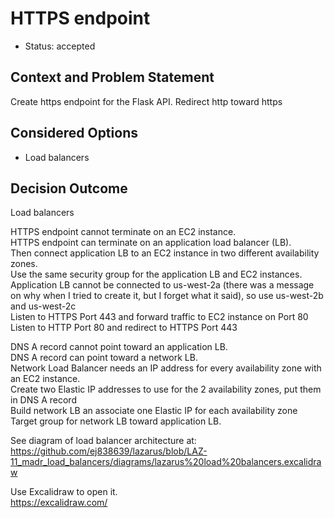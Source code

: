 # HTTPS endpoint

* Status: accepted

## Context and Problem Statement

Create https endpoint for the Flask API. Redirect http toward https

## Considered Options

* Load balancers

## Decision Outcome
Load balancers

HTTPS endpoint cannot terminate on an EC2 instance.  
HTTPS endpoint can terminate on an application load balancer (LB).  
Then connect application LB to an EC2 instance in two different availability zones.  
Use the same security group for the application LB and EC2 instances.  
Application LB cannot be connected to us-west-2a (there was a message on why when I tried to create it, but I forget what it said), so use us-west-2b and us-west-2c  
Listen to HTTPS Port 443 and forward traffic to EC2 instance on Port 80  
Listen to HTTP Port 80 and redirect to HTTPS Port 443

DNS A record cannot point toward an application LB.  
DNS A record can point toward a network LB.  
Network Load Balancer needs an IP address for every availability zone with an EC2 instance.  
Create two Elastic IP addresses to use for the 2 availability zones, put them in DNS A record  
Build network LB an associate one Elastic IP for each availability zone  
Target group for network LB toward application LB.  

See diagram of load balancer architecture at:
https://github.com/ej838639/lazarus/blob/LAZ-11_madr_load_balancers/diagrams/lazarus%20load%20balancers.excalidraw

Use Excalidraw to open it.  
https://excalidraw.com/